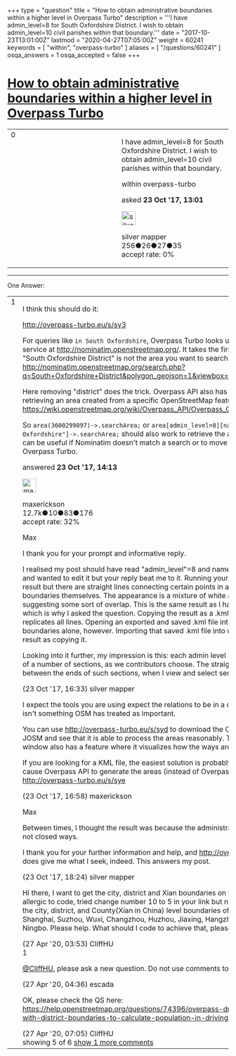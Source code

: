 +++
type = "question"
title = "How to obtain administrative boundaries within a higher level in Overpass Turbo"
description = '''I have admin_level=8 for South Oxfordshire District. I wish to obtain admin_level=10 civil parishes within that boundary.'''
date = "2017-10-23T13:01:00Z"
lastmod = "2020-04-27T07:05:00Z"
weight = 60241
keywords = [ "within", "overpass-turbo" ]
aliases = [ "/questions/60241" ]
osqa_answers = 1
osqa_accepted = false
+++

<div class="headNormal">

# [How to obtain administrative boundaries within a higher level in Overpass Turbo](/questions/60241/how-to-obtain-administrative-boundaries-within-a-higher-level-in-overpass-turbo)

</div>

<div id="main-body">

<div id="askform">

<table id="question-table" style="width:100%;">
<colgroup>
<col style="width: 50%" />
<col style="width: 50%" />
</colgroup>
<tbody>
<tr>
<td style="width: 30px; vertical-align: top"><div class="vote-buttons">
<span id="post-60241-upvote" class="ajax-command post-vote up" rel="nofollow" title="I like this post (click again to cancel)"> </span>
<div id="post-60241-score" class="post-score" title="current number of votes">
0
</div>
<span id="post-60241-downvote" class="ajax-command post-vote down" rel="nofollow" title="I dont like this post (click again to cancel)"> </span> <span id="favorite-mark" class="ajax-command favorite-mark" rel="nofollow" title="mark/unmark this question as favorite (click again to cancel)"> </span>
<div id="favorite-count" class="favorite-count">
&#10;</div>
</div></td>
<td><div id="item-right">
<div class="question-body">
<p>I have admin_level=8 for South Oxfordshire District. I wish to obtain admin_level=10 civil parishes within that boundary.</p>
</div>
<div id="question-tags" class="tags-container tags">
<span class="post-tag tag-link-within" rel="tag" title="see questions tagged &#39;within&#39;">within</span> <span class="post-tag tag-link-overpass-turbo" rel="tag" title="see questions tagged &#39;overpass-turbo&#39;">overpass-turbo</span>
</div>
<div id="question-controls" class="post-controls">
&#10;</div>
<div class="post-update-info-container">
<div class="post-update-info post-update-info-user">
<p>asked <strong>23 Oct '17, 13:01</strong></p>
<img src="https://secure.gravatar.com/avatar/ffcc41f13929627742b4936ec178c6f1?s=32&amp;d=identicon&amp;r=g" class="gravatar" width="32" height="32" alt="silver%20mapper&#39;s gravatar image" />
<p><span>silver mapper</span><br />
<span class="score" title="256 reputation points">256</span><span title="26 badges"><span class="badge1">●</span><span class="badgecount">26</span></span><span title="27 badges"><span class="silver">●</span><span class="badgecount">27</span></span><span title="35 badges"><span class="bronze">●</span><span class="badgecount">35</span></span><br />
<span class="accept_rate" title="Rate of the user&#39;s accepted answers">accept rate:</span> <span title="silver mapper has no accepted answers">0%</span></p>
</div>
</div>
<div id="comments-container-60241" class="comments-container">
&#10;</div>
<div id="comment-tools-60241" class="comment-tools">
&#10;</div>
<div class="clear">
&#10;</div>
<div id="comment-60241-form-container" class="comment-form-container">
&#10;</div>
<div class="clear">
&#10;</div>
</div></td>
</tr>
</tbody>
</table>

------------------------------------------------------------------------

<div class="tabBar">

<span id="sort-top"></span>

<div class="headQuestions">

One Answer:

</div>

</div>

<span id="60243"></span>

<div id="answer-container-60243" class="answer">

<table style="width:100%;">
<colgroup>
<col style="width: 50%" />
<col style="width: 50%" />
</colgroup>
<tbody>
<tr>
<td style="width: 30px; vertical-align: top"><div class="vote-buttons">
<span id="post-60243-upvote" class="ajax-command post-vote up" rel="nofollow" title="I like this post (click again to cancel)"> </span>
<div id="post-60243-score" class="post-score" title="current number of votes">
1
</div>
<span id="post-60243-downvote" class="ajax-command post-vote down" rel="nofollow" title="I dont like this post (click again to cancel)"> </span>
</div></td>
<td><div class="item-right">
<div class="answer-body">
<p>I think this should do it:</p>
<p><a href="http://overpass-turbo.eu/s/sy3">http://overpass-turbo.eu/s/sy3</a></p>
<p>For queries like <code>in South Oxfordshire</code>, Overpass Turbo looks up the name using the service at <a href="http://nominatim.openstreetmap.org/">http://nominatim.openstreetmap.org/</a>. It takes the first result, which for "South Oxfordshire District" is not the area you want to search in: <a href="http://nominatim.openstreetmap.org/search.php?q=South+Oxfordshire+District&amp;polygon_geojson=1&amp;viewbox=">http://nominatim.openstreetmap.org/search.php?q=South+Oxfordshire+District&amp;polygon_geojson=1&amp;viewbox=</a></p>
<p>Here removing "district" does the trick. Overpass API also has some ways of retrieving an area created from a specific OpenStreetMap feature: <a href="https://wiki.openstreetmap.org/wiki/Overpass_API/Overpass_QL#By_area_.28area.29">https://wiki.openstreetmap.org/wiki/Overpass_API/Overpass_QL#By_area_.28area.29</a></p>
<p>So <code>area(3600299097)-&gt;.searchArea;</code> or <code>area[admin_level=8][name="South Oxfordshire"]-&gt;.searchArea;</code> should also work to retrieve the area. These methods can be useful if Nominatim doesn't match a search or to move the query out of Overpass Turbo.</p>
</div>
<div class="answer-controls post-controls">
&#10;</div>
<div class="post-update-info-container">
<div class="post-update-info post-update-info-user">
<p>answered <strong>23 Oct '17, 14:13</strong></p>
<img src="https://secure.gravatar.com/avatar/c860445e868ebb21da141635a4aa7b06?s=32&amp;d=identicon&amp;r=g" class="gravatar" width="32" height="32" alt="maxerickson&#39;s gravatar image" />
<p><span>maxerickson</span><br />
<span class="score" title="12700 reputation points"><span>12.7k</span></span><span title="10 badges"><span class="badge1">●</span><span class="badgecount">10</span></span><span title="83 badges"><span class="silver">●</span><span class="badgecount">83</span></span><span title="176 badges"><span class="bronze">●</span><span class="badgecount">176</span></span><br />
<span class="accept_rate" title="Rate of the user&#39;s accepted answers">accept rate:</span> <span title="maxerickson has 93 accepted answers">32%</span></p>
</div>
</div>
<div id="comments-container-60243" class="comments-container">
<span id="60246"></span>
<div id="comment-60246" class="comment">
<div id="post-60246-score" class="comment-score">
&#10;</div>
<div class="comment-text">
<p>Max</p>
<p>I thank you for your prompt and informative reply.</p>
<p>I realised my post should have read "admin_level"=8 and name="South Oxfordshire", and wanted to edit it but your reply beat me to it. Running your suggestion gives me a result but there are straight lines connecting certain points in addition to the boundaries themselves. The appearance is a mixture of white and yellow areas, suggesting some sort of overlap. This is the same result as I have achieved, myself, which is why I asked the question. Copying the result as a .kml file into uMap replicates all lines. Opening an exported and saved .kml file into JOSM displays the boundaries alone, however. Importing that saved .kml file into uMap gives the same result as copying it.</p>
<p>Looking into it further, my impression is this: each admin level 10 boundary is formed of a number of sections, as we contributors choose. The straight lines appear to run between the ends of such sections, when I view and select sections in JOSM.</p>
</div>
<div id="comment-60246-info" class="comment-info">
<span class="comment-age">(23 Oct '17, 16:33)</span> <span class="comment-user userinfo">silver mapper</span>
</div>
</div>
<span id="60247"></span>
<div id="comment-60247" class="comment">
<div id="post-60247-score" class="comment-score">
&#10;</div>
<div class="comment-text">
<p>I expect the tools you are using expect the relations to be in a certain order, which isn't something OSM has treated as important.</p>
<p>You can use <a href="http://overpass-turbo.eu/s/syd">http://overpass-turbo.eu/s/syd</a> to download the OSM data directly into JOSM and see that it is able to process the areas reasonably. The relation editor window also has a feature where it visualizes how the ways are connected.</p>
<p>If you are looking for a KML file, the easiest solution is probably <code>out geom;</code> which will cause Overpass API to generate the areas (instead of Overpass Turbo): <a href="http://overpass-turbo.eu/s/sye">http://overpass-turbo.eu/s/sye</a></p>
</div>
<div id="comment-60247-info" class="comment-info">
<span class="comment-age">(23 Oct '17, 16:58)</span> <span class="comment-user userinfo">maxerickson</span>
</div>
</div>
<span id="60249"></span>
<div id="comment-60249" class="comment">
<div id="post-60249-score" class="comment-score">
&#10;</div>
<div class="comment-text">
<p>Max</p>
<p>Between times, I thought the result was because the administrative boundaries are not closed ways.</p>
<p>I thank you for your further information and help, and <a href="http://overpass-turbo.eu/s/sye">http://overpass-turbo.eu/s/sye</a> does give me what I seek, indeed. This answers my post.</p>
</div>
<div id="comment-60249-info" class="comment-info">
<span class="comment-age">(23 Oct '17, 18:24)</span> <span class="comment-user userinfo">silver mapper</span>
</div>
</div>
<span id="74389"></span>
<div id="comment-74389" class="comment">
<div id="post-74389-score" class="comment-score">
&#10;</div>
<div class="comment-text">
<p>Hi there, I want to get the city, district and Xian boundaries on that website too. I'm allergic to code, tried change number 10 to 5 in your link but not work. I want to draw the city, district, and County(Xian in China) level boundaries of those cities: Shanghai, Suzhou, Wuxi, Changzhou, Huzhou, Jiaxing, Hangzhou, Shaoxing and Ningbo. Please help. What should I code to achieve that, please</p>
</div>
<div id="comment-74389-info" class="comment-info">
<span class="comment-age">(27 Apr '20, 03:53)</span> <span class="comment-user userinfo">CliffHU</span>
</div>
</div>
<span id="74392"></span>
<div id="comment-74392" class="comment">
<div id="post-74392-score" class="comment-score">
1
</div>
<div class="comment-text">
<p><a href="https://help.openstreetmap.org/users/18244/cliffhu">@CliffHU</a>, please ask a new question. Do not use comments to ask new questions.</p>
</div>
<div id="comment-74392-info" class="comment-info">
<span class="comment-age">(27 Apr '20, 04:36)</span> <span class="comment-user userinfo">escada</span>
</div>
</div>
<span id="74397"></span>
<div id="comment-74397" class="comment not_top_scorer">
<div id="post-74397-score" class="comment-score">
&#10;</div>
<div class="comment-text">
<p>OK, please check the QS here: <a href="/questions/74396/overpass-draw-multiple-cities-with-district-boundaries-to-calculate-population-in-driving-range">https://help.openstreetmap.org/questions/74396/overpass-draw-multiple-cities-with-district-boundaries-to-calculate-population-in-driving-range</a></p>
</div>
<div id="comment-74397-info" class="comment-info">
<span class="comment-age">(27 Apr '20, 07:05)</span> <span class="comment-user userinfo">CliffHU</span>
</div>
</div>
</div>
<div id="comment-tools-60243" class="comment-tools">
<span class="comments-showing"> showing 5 of 6 </span> <a href="#" class="show-all-comments-link">show 1 more comments</a>
</div>
<div class="clear">
&#10;</div>
<div id="comment-60243-form-container" class="comment-form-container">
&#10;</div>
<div class="clear">
&#10;</div>
</div></td>
</tr>
</tbody>
</table>

</div>

<div class="paginator-container-left">

</div>

</div>

</div>

